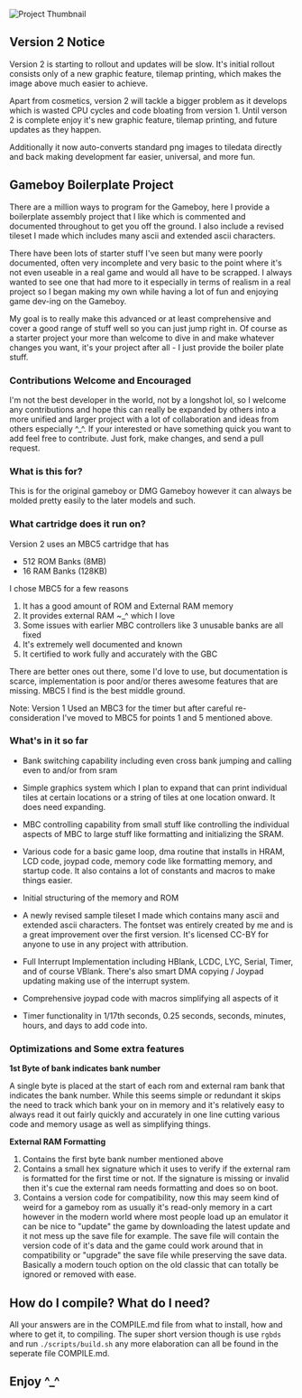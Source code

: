![Project Thumbnail](https://i.imgur.com/q7Lt2YP.png)

## Version 2 Notice

Version 2 is starting to rollout and updates will be slow. It's initial rollout
consists only of a new graphic feature, tilemap printing, which makes the image
above much easier to achieve.

Apart from cosmetics, version 2 will tackle a bigger problem as it develops which
is wasted CPU cycles and code bloating from version 1. Until verson 2 is complete
enjoy it's new graphic feature, tilemap printing, and future updates as they happen.

Additionally it now auto-converts standard png images to tiledata directly and back
making development far easier, universal, and more fun.

## Gameboy Boilerplate Project
There are a million ways to program for the Gameboy, here I provide
a boilerplate assembly project that I like which is commented and 
documented throughout to get you off the ground. I also include a revised
tileset I made which includes many ascii and extended ascii characters.

There have been lots of starter stuff I've seen but many were poorly 
documented, often very incomplete and very basic to the point where it's
not even useable in a real game and would all have to be scrapped. I always 
wanted to see one that had more to it especially in terms of realism in a 
real project so I began making my own while having a lot of fun and enjoying 
game dev-ing on the Gameboy.

My goal is to really make this advanced or at least comprehensive and cover 
a good range of stuff well so you can just jump right in. Of course as a 
starter project your more than welcome to dive in and make whatever changes 
you want, it's your project after all - I just provide the boiler plate stuff.

### Contributions Welcome and Encouraged

I'm not the best developer in the world, not by a longshot lol, so I 
welcome any contributions and hope this can really be expanded by others into
a more unified and larger project with a lot of collaboration and ideas from
others especially ^_^. If your interested or have something quick you want 
to add feel free to contribute. Just fork, make changes, and send a pull request.

### What is this for?

This is for the original gameboy or DMG Gameboy however it can always
be molded pretty easily to the later models and such.

### What cartridge does it run on?

Version 2 uses an MBC5 cartridge that has 

* 512 ROM Banks (8MB)
* 16 RAM Banks (128KB)

I chose MBC5 for a few reasons

1. It has a good amount of ROM and External RAM memory
2. It provides external RAM ~_^ which I love
3. Some issues with earlier MBC controllers like 3 unusable banks are all fixed
4. It's extremely well documented and known
5. It certified to work fully and accurately with the GBC

There are better ones out there, some I'd love to use, but documentation
is scarce, implementation is poor and/or theres awesome features that are 
missing. MBC5 I find is the best middle ground.

Note: Version 1 Used an MBC3 for the timer but after careful re-consideration
I've moved to MBC5 for points 1 and 5 mentioned above.

### What's in it so far

* Bank switching capability including even cross bank jumping and calling
even to and/or from sram

* Simple graphics system which I plan to expand that can print individual
tiles at certain locations or a string of tiles at one location onward.
It does need expanding.

* MBC controlling capability from small stuff like controlling the individual 
aspects of MBC to large stuff like formatting and initializing the SRAM.

* Various code for a basic game loop, dma routine that installs in HRAM,
LCD code, joypad code, memory code like formatting memory, and startup code.
It also contains a lot of constants and macros to make things easier.

* Initial structuring of the memory and ROM

* A newly revised sample tileset I made which contains many ascii and extended
ascii characters. The fontset was entirely created by me and is a great 
improvement over the first version. It's licensed CC-BY for anyone to use
in any project with attribution.

* Full Interrupt Implementation including HBlank, LCDC, LYC, Serial, Timer,
and of course VBlank. There's also smart DMA copying / Joypad updating making
use of the interrupt system.

* Comprehensive joypad code with macros simplifying all aspects of it

* Timer functionality in 1/17th seconds, 0.25 seconds, seconds, minutes, 
hours, and days to add code into.

### Optimizations and Some extra features

**1st Byte of bank indicates bank number**

A single byte is placed at the start of each rom and external ram bank
that indicates the bank number. While this seems simple or redundant
it skips the need to track which bank your on in memory and it's relatively
easy to always read it out fairly quickly and accurately in one line cutting 
various code and memory usage as well as simplifying things.

**External RAM Formatting**

1. Contains the first byte bank number mentioned above
2. Contains a small hex signature which it uses to verify if the external ram is 
formatted for the first time or not. If the signature is missing or invalid 
then it's cue the external ram needs formatting and does so on boot.
3. Contains a version code for compatibility, now this may seem kind of weird
for a gameboy rom as usually it's read-only memory in a cart however in the modern
world where most people load up an emulator it can be nice to "update" the game
by downloading the latest update and it not mess up the save file for example.
The save file will contain the version code of it's data and the game could
work around that in compatibility or "upgrade" the save file while preserving
the save data. Basically a modern touch option on the old classic that can
totally be ignored or removed with ease.

## How do I compile? What do I need?

All your answers are in the COMPILE.md file from what to install, how and where 
to get it, to compiling. The super short version though is use `rgbds` and run
`./scripts/build.sh` any more elaboration can all be found in the seperate file
COMPILE.md.

## Enjoy ^_^
